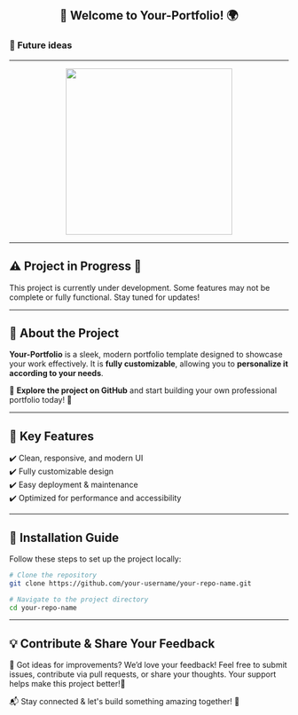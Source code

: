 <h2 align="center">👋 Welcome to Your-Portfolio! 🌍</h2>

### 🔮 Future ideas

---

<p align="center">
  <img src="https://media.giphy.com/media/fwbZnTftCXVocKzfxR/giphy.gif" width="300" />
</p>

---

## ⚠️ Project in Progress 🚧  
This project is currently under development. Some features may not be complete or fully functional. Stay tuned for updates!

---

## 🔹 About the Project  
**Your-Portfolio** is a sleek, modern portfolio template designed to showcase your work effectively. It is **fully customizable**, allowing you to **personalize it according to your needs**.  

🚀 **Explore the project on GitHub** and start building your own professional portfolio today! 🚀

---

## 🔧 Key Features  
✔️ Clean, responsive, and modern UI  
✔️ Fully customizable design  
✔️ Easy deployment & maintenance  
✔️ Optimized for performance and accessibility   

---

## 📌 Installation Guide  
Follow these steps to set up the project locally: 

```bash
# Clone the repository
git clone https://github.com/your-username/your-repo-name.git
```

```bash
# Navigate to the project directory
cd your-repo-name
```

---

## 💡 Contribute & Share Your Feedback
🔹 Got ideas for improvements? We’d love your feedback! Feel free to submit issues, contribute via pull requests, or share your thoughts. Your support helps make this project better!🚀

📬 Stay connected & let's build something amazing together! 🚀
